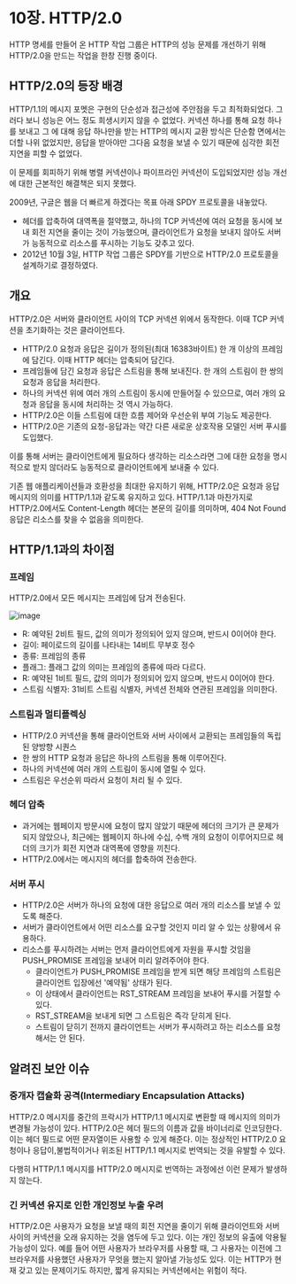 # 10장. HTTP/2.0
HTTP 명세를 만들어 온 HTTP 작업 그룹은 HTTP의 성능 문제를 개선하기 위해 HTTP/2.0을 만드는 작업을 한창 진행 중이다.

## HTTP/2.0의 등장 배경
HTTP/1.1의 메시지 포멧은 구현의 단순성과 접근성에 주안점을 두고 최적화되었다. 그러다 보니 성능은 어느 정도 희생시키지 않을 수 없었다. 커넥션 하나를 통해 요청 하나를 보내고 그 에 대해 응답 하나만을 받는 HTTP의 메시지 교환 방식은 단순함 면에서는 더할 나위 없었지만, 응답을 받아야만 그다음 요청을 보낼 수 있기 때문에 심각한 회전 지연을 피할 수 없었다.

이 문제를 회피하기 위해 병렬 커넥션이나 파이프라인 커넥션이 도입되었지만 성능 개선에 대한 근본적인 해결책은 되지 못했다.

2009년, 구글은 웹을 더 빠르게 하겠다는 목표 아래 SPDY 프로토콜을 내놓았다.
- 헤더를 압축하여 대역폭을 절약했고, 하나의 TCP 커넥션에 여러 요청을 동시에 보내 회전 지연을 줄이는 것이 가능했으며, 클라이언트가 요청을 보내지 않아도 서버가 능동적으로 리소스를 푸시하는 기능도 갖추고 있다.
- 2012년 10월 3일, HTTP 작업 그룹은 SPDY를 기반으로 HTTP/2.0 프로토콜을 설계하기로 결정하였다.

## 개요
HTTP/2.0은 서버와 클라이언트 사이의 TCP 커넥션 위에서 동작한다. 이때 TCP 커넥션을 초기화하는 것은 클라이언트다.

- HTTP/2.0 요청과 응답은 길이가 정의된(최대 16383바이트) 한 개 이상의 프레임에 담긴다. 이때 HTTP 헤더는 압축되어 담긴다.
- 프레임들에 담긴 요청과 응답은 스트림을 통해 보내진다. 한 개의 스트림이 한 쌍의 요청과 응답을 처리한다.
- 하나의 커넥션 위에 여러 개의 스트림이 동시에 만들어질 수 있으므로, 여러 개의 요청과 응답을 동시에 처리하는 것 역시 가능하다.
- HTTP/2.0은 이들 스트림에 대한 흐름 제어와 우선순위 부여 기능도 제공한다.
- HTTP/2.0은 기존의 요청-응답과는 약간 다른 새로운 상호작용 모델인 서버 푸시를 도입했다.

이를 통해 서버는 클라이언트에게 필요하다 생각하는 리소스라면 그에 대한 요청을 명시적으로 받지 않더라도 능동적으로 클라이언트에게 보내줄 수 있다.

기존 웹 애플리케이션들과 호환성을 최대한 유지하기 위해, HTTP/2.0은 요청과 응답 메시지의 의미를 HTTP/1.1과 같도록 유지하고 있다. HTTP/1.1과 마찬가지로 HTTP/2.0에서도 Content-Length 헤더는 본문의 길이를 의미하며, 404 Not Found 응답은 리소스를 찾을 수 없음을 의미한다.

## HTTP/1.1과의 차이점
### 프레임
HTTP/2.0에서 모든 메시지는 프레임에 담겨 전송된다.

![image](https://github.com/alanhakhyeonsong/LetsReadBooks/assets/60968342/b135395f-c2a4-41bf-9685-68bc4638d9fa)

- R: 예약된 2비트 필드, 값의 의미가 정의되어 있지 않으며, 반드시 0이어야 한다.
- 길이: 페이로드의 길이를 나타내는 14비트 무부호 정수
- 종류: 프레임의 종류
- 플래그: 플래그 값의 의미는 프레임의 종류에 따라 다르다.
- R: 예약된 1비트 필드, 값의 의미가 정의되어 있지 않으며, 반드시 0이어야 한다.
- 스트림 식별자: 31비트 스트림 식별자, 커넥션 전체와 연관된 프레임을 의미한다.

### 스트림과 멀티플렉싱
- HTTP/2.0 커넥션을 통해 클라이언트와 서버 사이에서 교환되는 프레임들의 독립된 양방향 시퀀스
- 한 쌍의 HTTP 요청과 응답은 하나의 스트림을 통해 이루어진다.
- 하나의 커넥션에 여러 개의 스트림이 동시에 열릴 수 있다.
- 스트림은 우선순위 따라서 요청이 처리 될 수 있다.

### 헤더 압축
- 과거에는 웹페이지 방문시에 요청이 많지 않았기 때문에 헤더의 크기가 큰 문제가 되지 않았으나, 최근에는 웹페이지 하나에 수십, 수백 개의 요청이 이루어지므로 헤더의 크기가 회전 지연과 대역폭에 영향을 끼친다.
- HTTP/2.0에서는 메시지의 헤더를 합축하여 전송한다.

### 서버 푸시
- HTTP/2.0은 서버가 하나의 요청에 대한 응답으로 여러 개의 리소스를 보낼 수 있도록 해준다.
- 서버가 클라이언트에서 어떤 리소스를 요구할 것인지 미리 알 수 있는 상황에서 유용하다.
- 리소스를 푸시하려는 서버는 먼저 클라이언트에게 자원을 푸시할 것임을 PUSH_PROMISE 프레임을 보내어 미리 알려주어야 한다.
  - 클라이언트가 PUSH_PROMISE 프레임을 받게 되면 해당 프레임의 스트림은 클라이언트 입장에선 '예약됨' 상태가 된다.
  - 이 상태에서 클라이언트는 RST_STREAM 프레임을 보내어 푸시를 거절할 수 있다.
  - RST_STREAM을 보내게 되면 그 스트림은 즉각 닫히게 된다.
  - 스트림이 닫히기 전까지 클라이언트는 서버가 푸시하려고 하는 리소스를 요청해서는 안 된다.

## 알려진 보안 이슈
### 중개자 캡슐화 공격(Intermediary Encapsulation Attacks)
HTTP/2.0 메시지를 중간의 프락시가 HTTP/1.1 메시지로 변환할 때 메시지의 의미가 변경될 가능성이 있다. HTTP/2.0은 헤더 필드의 이름과 값을 바이너리로 인코딩한다. 이는 헤더 필드로 어떤 문자열이든 사용할 수 있게 해준다. 이는 정상적인 HTTP/2.0 요청이나 응답이,불법적이거나 위조된 HTTP/1.1 메시지로 번역되는 것을 유발할 수 있다.

다행히 HTTP/1.1 메시지를 HTTP/2.0 메시지로 번역하는 과정에선 이런 문제가 발생하지 않는다.

### 긴 커넥션 유지로 인한 개인정보 누출 우려
HTTP/2.0은 사용자가 요청을 보낼 때의 회전 지연을 줄이기 위해 클라이언트와 서버 사이의 커넥션을 오래 유지하는 것을 염두에 두고 있다. 이는 개인 정보의 유출에 악용될 가능성이 있다. 예를 들어 어떤 사용자가 브라우저를 사용할 때, 그 사용자는 이전에 그 브라우저를 사용했던 사용자가 무엇을 했는지 알아낼 가능성도 있다. 이는 HTTP가 현재 갖고 있는 문제이기도 하지만, 짧게 유지되는 커넥션에서는 위험이 적다.